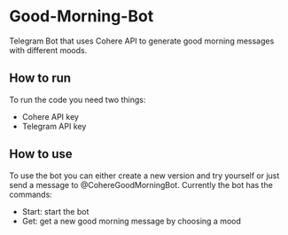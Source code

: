 # Good-Morning-Bot
Telegram Bot that uses Cohere API to generate good morning messages with different moods.

## How to run
To run the code you need two things:
- Cohere API key
- Telegram API key

## How to use
To use the bot you can either create a new version and try yourself or just send a message to @CohereGoodMorningBot. Currently the bot has the commands:
- Start: start the bot
- Get: get a new good morning message by choosing a mood